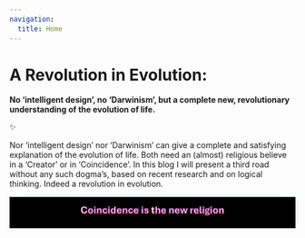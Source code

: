 ```yaml
---
navigation:
  title: Home
---
```


# **A Revolution in Evolution:**

**No ‘intelligent design’, no ‘Darwinism’, but a complete new, revolutionary understanding of the evolution of life.**

✨

Nor ‘intelligent design’ nor ‘Darwinism’ can give a complete and satisfying explanation of the evolution of life. Both need an (almost) religious believe in a ‘Creator’ or in ‘Coincidence’. In this blog I will present a third road without any such dogma’s, based on recent research and on logical thinking. Indeed a revolution in evolution.

![coincidence is the new religion.png](/coincidence%20is%20the%20new%20religion.png)
